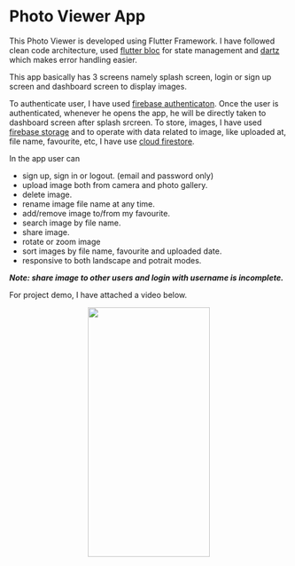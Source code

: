 # Photo Viewer App

This Photo Viewer is developed using Flutter Framework. I have followed clean code architecture, used [flutter bloc](https://pub.dev/packages/flutter_bloc) for state management and [dartz](https://pub.dev/packages/dartz) which makes error handling easier.

This app basically has 3 screens namely splash screen, login or sign up screen and dashboard screen to display images.

To authenticate user, I have used [firebase authenticaton](https://pub.dev/packages/firebase_auth). Once the user is authenticated, whenever he opens the app, he will be directly taken to dashboard screen after splash srcreen.
To store, images, I have used [firebase storage](https://pub.dev/packages/firebase_storage) and to operate with data related to image, like uploaded at, file name, favourite, etc, I have use [cloud firestore](https://pub.dev/packages/cloud_firestore).

In the app user can

- sign up, sign in or logout. (email and password only)
- upload image both from camera and photo gallery.
- delete image.
- rename image file name at any time.
- add/remove image to/from my favourite.
- search image by file name.
- share image.
- rotate or zoom image
- sort images by file name, favourite and uploaded date.
- responsive to both landscape and potrait modes.

**_Note: share image to other users and login with username is incomplete._**

For project demo, I have attached a video below.

<p align="center">
<img src="demo.gif" width="220" height="450"/>
</p>
